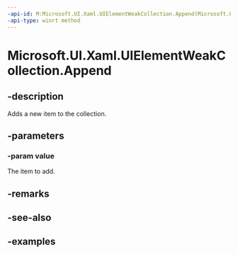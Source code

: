 ```yaml
---
-api-id: M:Microsoft.UI.Xaml.UIElementWeakCollection.Append(Microsoft.UI.Xaml.UIElement)
-api-type: winrt method
---
```


<!-- Method syntax.
public void UIElementWeakCollection.Append(UIElement value)
-->

# Microsoft.UI.Xaml.UIElementWeakCollection.Append

## -description

Adds a new item to the collection.

## -parameters
### -param value

The item to add.

## -remarks

## -see-also

## -examples

